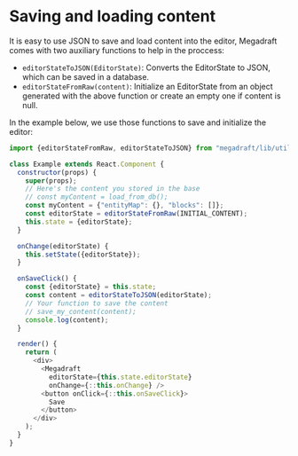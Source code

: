 # Saving and loading content

It is easy to use JSON to save and load content into the editor, Megadraft
comes with two auxiliary functions to help in the proccess:

- `editorStateToJSON(EditorState)`: Converts the EditorState to JSON, which
can be saved in a database.
- `editorStateFromRaw(content)`: Initialize an EditorState from an object
generated with the above function or create an empty one if content is null.

In the example below, we use those functions to save and initialize the editor:

```js
import {editorStateFromRaw, editorStateToJSON} from "megadraft/lib/utils";

class Example extends React.Component {
  constructor(props) {
    super(props);
    // Here's the content you stored in the base
    // const myContent = load_from_db();
    const myContent = {"entityMap": {}, "blocks": []};
    const editorState = editorStateFromRaw(INITIAL_CONTENT);
    this.state = {editorState};
  }

  onChange(editorState) {
    this.setState({editorState});
  }

  onSaveClick() {
    const {editorState} = this.state;
    const content = editorStateToJSON(editorState);
    // Your function to save the content
    // save_my_content(content);
    console.log(content);
  }

  render() {
    return (
      <div>
        <Megadraft
          editorState={this.state.editorState}
          onChange={::this.onChange} />
        <button onClick={::this.onSaveClick}>
          Save
        </button>
      </div>
    );
  }
}

```

